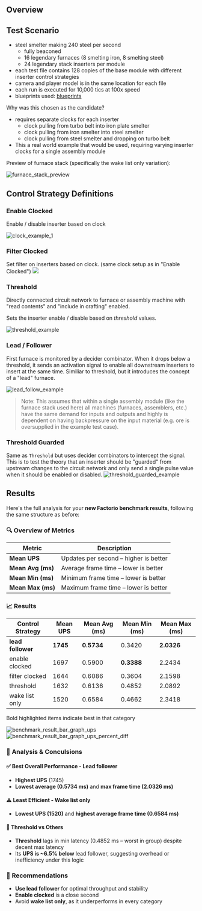 ## Overview

## Test Scenario

- steel smelter making 240 steel per second
  - fully beaconed
  - 16 legendary furnaces (8 smelting iron, 8 smelting steel)
  - 24 legendary stack inserters per module
- each test file contains 128 copies of the base module with different inserter control strategies
- camera and player model is in the same location for each file
- each run is executed for 10,000 tics at 100x speed
- blueprints used: [blueprints](./blueprints.txt)

Why was this chosen as the candidate?
- requires separate clocks for each inserter
  - clock pulling from turbo belt into iron plate smelter
  - clock pulling from iron smelter into steel smelter
  - clock pulling from steel smelter and dropping on turbo belt
- This a real world example that would be used, requiring varying inserter clocks for a single assembly module

Preview of furnace stack (specifically the wake list only variation):

![furnace_stack_preview](./images/furnace_stack_preview.png)



## Control Strategy Definitions

### Enable Clocked

Enable / disable inserter based on clock

![clock_example_1](./images/clock_example_1.png)

### Filter Clocked

Set filter on inserters based on clock. (same clock setup as in "Enable Clocked")
![](./images/filter_clock_example.png)

### Threshold
Directly connected circuit network to furnace or assembly machine with "read contents" and "include in crafting" enabled.

Sets the inserter enable / disable based on *threshold* values.

![threshold_example](./images/threshold_example.png)

### Lead / Follower
First furnace is monitored by a decider combinator. When it drops below a threshold, it sends an activation signal to enable all downstream inserters to insert at the same time. Similiar to threshold, but it introduces the concept of a "lead" furnace. 

![lead_follow_example](./images/lead_follow_example.png)

> Note: This assumes that within a single assembly module (like the furnace stack used here) all machines (furnaces, assemblers, etc.) have the same demand for inputs and outputs and highly is dependent on having backpressure on the input material (e.g. ore is oversupplied in the example test case).


### Threshold Guarded

Same as `Threshold` but uses decider combinators to intercept the signal. This is to test the theory that an inserter should be "guarded" from upstream changes to the circuit network and only send a single pulse value when it should be enabled or disabled.
![threshold_guarded_example](./images/threshold_guarded_example.png)

## Results

Here's the full analysis for your **new Factorio benchmark results**, following the same structure as before:

### 🔍 **Overview of Metrics**

| Metric            | Description                           |
| ----------------- | ------------------------------------- |
| **Mean UPS**      | Updates per second – higher is better |
| **Mean Avg (ms)** | Average frame time – lower is better  |
| **Mean Min (ms)** | Minimum frame time – lower is better  |
| **Mean Max (ms)** | Maximum frame time – lower is better  |

### 📈 **Results**

| Control Strategy  | Mean UPS | Mean Avg (ms) | Mean Min (ms) | Mean Max (ms) |
| ----------------- | -------- | ------------- | ------------- | ------------- |
| **lead follower** | **1745** | **0.5734**    | 0.3420        | **2.0326**    |
| enable clocked    | 1697     | 0.5900        | **0.3388**    | 2.2434        |
| filter clocked    | 1644     | 0.6086        | 0.3604        | 2.1598        |
| threshold         | 1632     | 0.6136        | 0.4852        | 2.0892        |
| wake list only    | 1520     | 0.6584        | 0.4662        | 2.3418        |

Bold highlighted items indicate best in that category

![benchmark_result_bar_graph_ups](./images/benchmark_result_bar_graph_ups.png)
![benchmark_result_bar_graph_ups_percent_diff](./images/benchmark_result_bar_graph_ups_percent_diff.png)

### 🧠 **Analysis & Conculsions**

#### ✅ **Best Overall Performance** - **Lead follower**

- **Highest UPS** (1745)
- **Lowest average (0.5734 ms)** and **max frame time (2.0326 ms)**

#### ⚠️ **Least Efficient** - **Wake list only**
- **Lowest UPS (1520)** and **highest average frame time (0.6584 ms)**

#### 🧐 **Threshold vs Others**

- **Threshold** lags in min latency (0.4852 ms – worst in group) despite decent max latency
- Its **UPS is ~6.5% below** lead follower, suggesting overhead or inefficiency under this logic

### 📌 **Recommendations**

- **Use lead follower** for optimal throughput and stability
- **Enable clocked** is a close second 
- Avoid **wake list only**, as it underperforms in every category